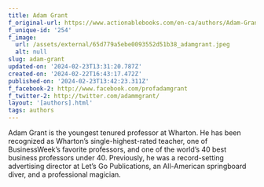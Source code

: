 ```yaml
---
title: Adam Grant
f_original-url: https://www.actionablebooks.com/en-ca/authors/Adam-Grant/
f_unique-id: '254'
f_image:
  url: /assets/external/65d779a5ebe0093552d51b38_adamgrant.jpeg
  alt: null
slug: adam-grant
updated-on: '2024-02-23T13:31:20.787Z'
created-on: '2024-02-22T16:43:17.472Z'
published-on: '2024-02-23T13:42:23.311Z'
f_facebook-2: http://www.facebook.com/profadamgrant
f_twitter-2: http://twitter.com/adammgrant/
layout: '[authors].html'
tags: authors
---
```


Adam Grant is the youngest tenured professor at Wharton. He has been recognized as Wharton’s single-highest-rated teacher, one of BusinessWeek’s favorite professors, and one of the world’s 40 best business professors under 40. Previously, he was a record-setting advertising director at Let’s Go Publications, an All-American springboard diver, and a professional magician.
